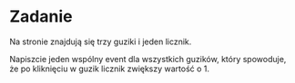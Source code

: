# Zadanie

Na stronie znajdują się trzy guziki i jeden licznik.

Napiszcie jeden wspólny event dla wszystkich guzików, który spowoduje, że po kliknięciu w guzik licznik zwiększy wartość o 1.


